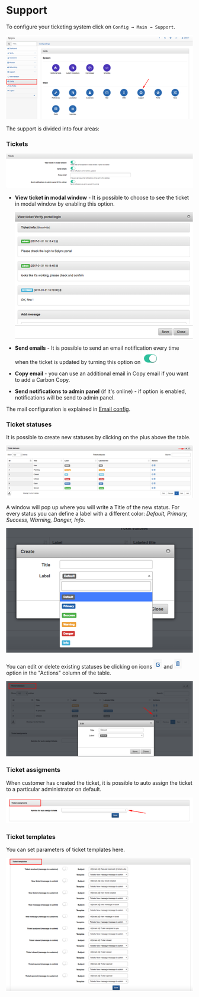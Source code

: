 Support
=======

To configure your ticketing system click on `Config → Main → Support`.

![Config menu](main_menu.png)

The support is divided into four areas:

### Tickets

![Tickets](tickets.png)
* **View ticket in modal window** -  It is possible to choose to see the ticket in modal window by enabling this option.

  ![](window_format.png)

* **Send emails** - It is possible to send an email notification every time when the ticket is updated by turning this option on <icon class="image-icon">![](modal_on.png)</icon>
* **Copy email** -  you can use an additional email in Copy email if you want to add a Carbon Copy.
* **Send notifications to admin panel** (if it's online) - if option is enabled, notifications will be send to admin panel.

The mail configuration is explained in [Email config](configuration/main_configuration/email_config/email_config.md).


### Ticket statuses

It is possible to create new statuses by clicking on the plus above the table.

![Statuses](ticket_statuses.png)

A window will pop up where you will write a Title of the new status. For every status you can define a label with a different color: *Default, Primary, Success, Warning, Danger, Info*.

![Create status](create_status.png)

You can edit or delete existing statuses be clicking on icons <icon class="image-icon">![](edit_icon.png)</icon> and <icon class="image-icon">![](del_icon.png)</icon> option in the "Actions" column of the table.

![Edit status](edit_status.png)


### Ticket assigments

When customer has created the ticket, it is possible to auto assign the ticket to a particular administrator on default.

![Ticket assigments](ticket_assigments.png)


### Ticket templates

You can set parameters of ticket templates here.

![Ticket templates](ticket_templates.png)
